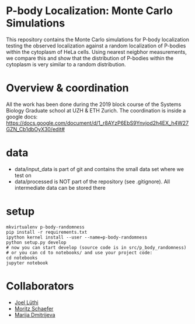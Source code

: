 # P-body Localization: Monte Carlo Simulations
This repository contains the Monte Carlo simulations for P-body localization testing the observed localization against a random localization of P-bodies within the cytoplasm of HeLa cells. Using nearest neigbhor measurements, we compare this and show that the distribution of P-bodies within the cytoplasm is very similar to a random distribution.

# Overview & coordination

All the work has been done during the 2019 block course of the Systems Biology Graduate school at UZH & ETH Zurich.
The coordination is inside a google docs: https://docs.google.com/document/d/1_r8AYzP6EbS9Ynvjod2h4EX_h4W27GZN_Cb1dbOyX30/edit#

# data

- data/input_data is part of git and contains the small data set where we test on
- data/processed is NOT part of the repository (see .gitignore). All intermediate data can be stored there

# setup

    mkvirtualenv p-body-randomness
    pip install -r requirements.txt
    ipython kernel install --user --name=p-body-randomness
    python setup.py develop
    # now you can start develop (source code is in src/p_body_randomness)
    # or you can cd to notebooks/ and use your project code:
    cd notebooks
    jupyter notebook

# Collaborators
- [Joel Lüthi](https://github.com/jluethi)
- [Moritz Schaefer](https://github.com/moritzschaefer)
- [Marija Dmitrijeva](https://github.com/marydmit)
